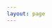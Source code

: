 ```yaml
---
layout: page
---
```


<script setup>
import home from './views/home/index.vue';
</script>

<home />



<style lang="scss">
:root {
  --vp-home-hero-image-background-image: linear-gradient(90deg, rgba(159, 189, 245, .5) 30%, rgba(189, 198, 238, .5));
  --vp-home-hero-image-filter: blur(50px);
}
.image-bg {
  background: linear-gradient(45deg, rgb(159,189,245), rgb(189,198,238));
}
</style>